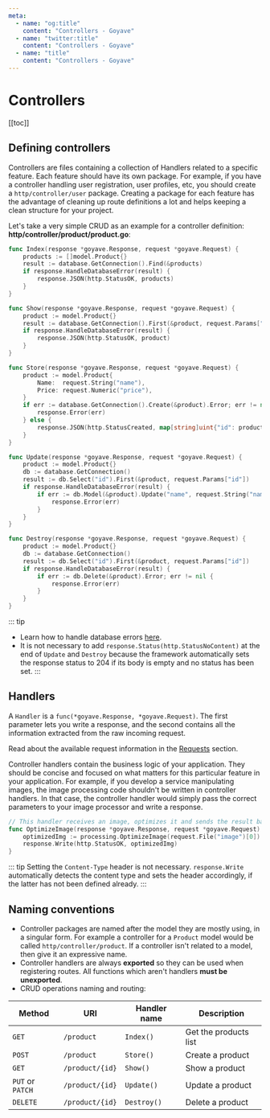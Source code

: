 ```yaml
---
meta:
  - name: "og:title"
    content: "Controllers - Goyave"
  - name: "twitter:title"
    content: "Controllers - Goyave"
  - name: "title"
    content: "Controllers - Goyave"
---
```


# Controllers

[[toc]]

## Defining controllers

Controllers are files containing a collection of Handlers related to a specific feature. Each feature should have its own package. For example, if you have a controller handling user registration, user profiles, etc, you should create a `http/controller/user` package. Creating a package for each feature has the advantage of cleaning up route definitions a lot and helps keeping a clean structure for your project.

Let's take a very simple CRUD as an example for a controller definition:
**http/controller/product/product.go**:
``` go
func Index(response *goyave.Response, request *goyave.Request) {
	products := []model.Product{}
	result := database.GetConnection().Find(&products)
	if response.HandleDatabaseError(result) {
		response.JSON(http.StatusOK, products)
	}
}

func Show(response *goyave.Response, request *goyave.Request) {
	product := model.Product{}
	result := database.GetConnection().First(&product, request.Params["id"])
	if response.HandleDatabaseError(result) {
		response.JSON(http.StatusOK, product)
	}
}

func Store(response *goyave.Response, request *goyave.Request) {
	product := model.Product{
		Name:  request.String("name"),
		Price: request.Numeric("price"),
	}
	if err := database.GetConnection().Create(&product).Error; err != nil {
		response.Error(err)
	} else {
		response.JSON(http.StatusCreated, map[string]uint{"id": product.ID})
	}
}

func Update(response *goyave.Response, request *goyave.Request) {
	product := model.Product{}
	db := database.GetConnection()
	result := db.Select("id").First(&product, request.Params["id"])
	if response.HandleDatabaseError(result) {
		if err := db.Model(&product).Update("name", request.String("name")).Error; err != nil {
			response.Error(err)
		}
	}
}

func Destroy(response *goyave.Response, request *goyave.Request) {
	product := model.Product{}
	db := database.GetConnection()
	result := db.Select("id").First(&product, request.Params["id"])
	if response.HandleDatabaseError(result) {
		if err := db.Delete(&product).Error; err != nil {
			response.Error(err)
		}
	}
}
```

::: tip
- Learn how to handle database errors [here](https://gorm.io/docs/error_handling.html).
- It is not necessary to add `response.Status(http.StatusNoContent)` at the end of `Update` and `Destroy` because the framework automatically sets the response status to 204 if its body is empty and no status has been set.
:::

## Handlers

A `Handler` is a `func(*goyave.Response, *goyave.Request)`. The first parameter lets you write a response, and the second contains all the information extracted from the raw incoming request.

Read about the available request information in the [Requests](./requests.html) section.

Controller handlers contain the business logic of your application. They should be concise and focused on what matters for this particular feature in your application. For example, if you develop a service manipulating images, the image processing code shouldn't be written in controller handlers. In that case, the controller handler would simply pass the correct parameters to your image processor and write a response.

``` go
// This handler receives an image, optimizes it and sends the result back.
func OptimizeImage(response *goyave.Response, request *goyave.Request) {
    optimizedImg := processing.OptimizeImage(request.File("image")[0])
    response.Write(http.StatusOK, optimizedImg)
}
```
::: tip
Setting the `Content-Type` header is not necessary. `response.Write` automatically detects the content type and sets the header accordingly, if the latter has not been defined already.
:::

## Naming conventions

- Controller packages are named after the model they are mostly using, in a singular form. For example a controller for a `Product` model would be called `http/controller/product`. If a controller isn't related to a model, then give it an expressive name.
- Controller handlers are always **exported** so they can be used when registering routes. All functions which aren't handlers **must be unexported**.
- CRUD operations naming and routing:

| Method           | URI             | Handler name | Description           |
|------------------|-----------------|--------------|-----------------------|
| `GET`            | `/product`      | `Index()`    | Get the products list |
| `POST`           | `/product`      | `Store()`    | Create a product      |
| `GET`            | `/product/{id}` | `Show()`     | Show a product        |
| `PUT` or `PATCH` | `/product/{id}` | `Update()`   | Update a product      |
| `DELETE`         | `/product/{id}` | `Destroy()`  | Delete a product      |
